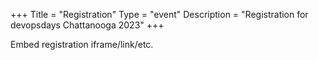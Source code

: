 +++
Title = "Registration"
Type = "event"
Description = "Registration for devopsdays Chattanooga 2023"
+++

<div style="width:100%; text-align:left;">

Embed registration iframe/link/etc.
</div></div>
</div>

